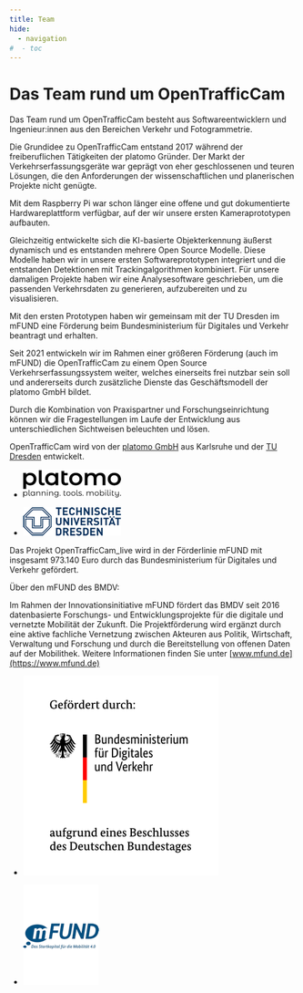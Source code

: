 ```yaml
---
title: Team
hide:
  - navigation
#  - toc
---
```


# Das Team rund um OpenTrafficCam

Das Team rund um OpenTrafficCam besteht aus Softwareentwicklern und Ingenieur:innen
aus den Bereichen Verkehr und Fotogrammetrie.

Die Grundidee zu OpenTrafficCam entstand 2017 während der freiberuflichen Tätigkeiten
der platomo Gründer.
Der Markt der Verkehrserfassungsgeräte war geprägt von eher geschlossenen
und teuren Lösungen, die den Anforderungen der wissenschaftlichen und 
planerischen Projekte nicht genügte.

Mit dem Raspberry Pi war schon länger eine offene und gut dokumentierte
Hardwareplattform verfügbar, auf der wir unsere ersten Kameraprototypen
aufbauten.

Gleichzeitig entwickelte sich die KI-basierte Objekterkennung äußerst dynamisch und
es entstanden mehrere Open Source Modelle.
Diese Modelle haben wir in unsere ersten Softwareprototypen integriert und
die entstanden Detektionen mit Trackingalgorithmen kombiniert.
Für unsere damaligen Projekte haben wir eine Analysesoftware geschrieben,
um die passenden Verkehrsdaten zu generieren, aufzubereiten und zu visualisieren.

Mit den ersten Prototypen haben wir gemeinsam mit der TU Dresden im mFUND
eine Förderung beim Bundesministerium für Digitales und Verkehr beantragt und erhalten.

Seit 2021 entwickeln wir im Rahmen einer größeren Förderung (auch im mFUND) die OpenTrafficCam
zu einem Open Source Verkehrserfassungssystem weiter, welches einerseits frei nutzbar sein soll
und andererseits durch zusätzliche Dienste das Geschäftsmodell der platomo GmbH bildet.

Durch die Kombination von Praxispartner und Forschungseinrichtung können wir die Fragestellungen
im Laufe der Entwicklung aus unterschiedlichen Sichtweisen beleuchten und lösen.

OpenTrafficCam wird von der [platomo GmbH](https://platomo.de/) aus Karlsruhe
und der [TU Dresden](https://tu-dresden.de/bu/verkehr/ivs/msp) entwickelt.


<div class="grid cards" markdown>

- ![platomo](assets/img/platomo_logo.png)

- ![TU Dresden](assets/img/tud_logo.png)

</div>

Das Projekt OpenTrafficCam_live wird in der Förderlinie mFUND mit
insgesamt 973.140 Euro durch das Bundesministerium für Digitales und Verkehr gefördert.

Über den mFUND des BMDV:

Im Rahmen der Innovationsinitiative mFUND fördert das BMDV seit 2016 datenbasierte Forschungs-
und Entwicklungsprojekte für die digitale und vernetzte Mobilität der Zukunft.
Die Projektförderung wird ergänzt durch eine aktive fachliche Vernetzung zwischen Akteuren
aus Politik, Wirtschaft, Verwaltung und Forschung und durch die Bereitstellung von offenen Daten
auf der Mobilithek. Weitere Informationen finden Sie unter [www.mfund.de](https://www.mfund.de)


<div class="grid cards" markdown>

- ![German Federal Ministry for Digital and Transport](assets/img/bmdv_logo.svg)

- ![mFUND](assets/img/mfund_logo.png)

</div>

